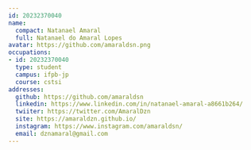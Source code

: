 ```yaml
---
id: 20232370040
name:
  compact: Natanael Amaral
  full: Natanael do Amaral Lopes
avatar: https://github.com/amaraldsn.png
occupations:
- id: 20232370040
  type: student
  campus: ifpb-jp
  course: cstsi
addresses:
  github: https://github.com/amaraldsn
  linkedin: https://www.linkedin.com/in/natanael-amaral-a8661b264/
  twiiter: https://twitter.com/AmaralDzn
  site: https://amaraldzn.github.io/
  instagram: https://www.instagram.com/amaraldsn/
  email: dznamaral@gmail.com
---
```

